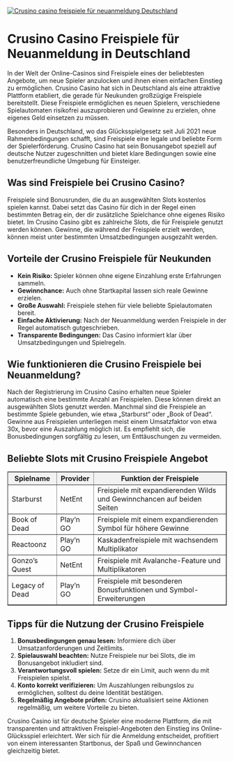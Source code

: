 [![Crusino casino freispiele für neuanmeldung Deutschland](https://123-caf.pages.dev/gitsignup.png)](https://vrmoo.ru/Bt82HjjY)

<h1>Crusino Casino Freispiele für Neuanmeldung in Deutschland</h1>  <p>In der Welt der Online-Casinos sind Freispiele eines der beliebtesten Angebote, um neue Spieler anzulocken und ihnen einen einfachen Einstieg zu ermöglichen. Crusino Casino hat sich in Deutschland als eine attraktive Plattform etabliert, die gerade für Neukunden großzügige Freispiele bereitstellt. Diese Freispiele ermöglichen es neuen Spielern, verschiedene Spielautomaten risikofrei auszuprobieren und Gewinne zu erzielen, ohne eigenes Geld einsetzen zu müssen.</p>  <p>Besonders in Deutschland, wo das Glücksspielgesetz seit Juli 2021 neue Rahmenbedingungen schafft, sind Freispiele eine legale und beliebte Form der Spielerförderung. Crusino Casino hat sein Bonusangebot speziell auf deutsche Nutzer zugeschnitten und bietet klare Bedingungen sowie eine benutzerfreundliche Umgebung für Einsteiger.</p>  <h2>Was sind Freispiele bei Crusino Casino?</h2>  <p>Freispiele sind Bonusrunden, die du an ausgewählten Slots kostenlos spielen kannst. Dabei setzt das Casino für dich in der Regel einen bestimmten Betrag ein, der dir zusätzliche Spielchance ohne eigenes Risiko bietet. Im Crusino Casino gibt es zahlreiche Slots, die für Freispiele genutzt werden können. Gewinne, die während der Freispiele erzielt werden, können meist unter bestimmten Umsatzbedingungen ausgezahlt werden.</p>  <h2>Vorteile der Crusino Freispiele für Neukunden</h2>  <ul>   <li><strong>Kein Risiko:</strong> Spieler können ohne eigene Einzahlung erste Erfahrungen sammeln.</li>   <li><strong>Gewinnchance:</strong> Auch ohne Startkapital lassen sich reale Gewinne erzielen.</li>   <li><strong>Große Auswahl:</strong> Freispiele stehen für viele beliebte Spielautomaten bereit.</li>   <li><strong>Einfache Aktivierung:</strong> Nach der Neuanmeldung werden Freispiele in der Regel automatisch gutgeschrieben.</li>   <li><strong>Transparente Bedingungen:</strong> Das Casino informiert klar über Umsatzbedingungen und Spielregeln.</li> </ul>  <h2>Wie funktionieren die Crusino Freispiele bei Neuanmeldung?</h2>  <p>Nach der Registrierung im Crusino Casino erhalten neue Spieler automatisch eine bestimmte Anzahl an Freispielen. Diese können direkt an ausgewählten Slots genutzt werden. Manchmal sind die Freispiele an bestimmte Spiele gebunden, wie etwa „Starburst“ oder „Book of Dead“. Gewinne aus Freispielen unterliegen meist einem Umsatzfaktor von etwa 30x, bevor eine Auszahlung möglich ist. Es empfiehlt sich, die Bonusbedingungen sorgfältig zu lesen, um Enttäuschungen zu vermeiden.</p>  <h2>Beliebte Slots mit Crusino Freispiele Angebot</h2>  <table border="1" cellpadding="8" cellspacing="0" style="border-collapse: collapse; width: 100%;">   <thead>     <tr style="background-color: #f2f2f2;">       <th>Spielname</th>       <th>Provider</th>       <th>Funktion der Freispiele</th>     </tr>   </thead>   <tbody>     <tr>       <td>Starburst</td>       <td>NetEnt</td>       <td>Freispiele mit expandierenden Wilds und Gewinnchancen auf beiden Seiten</td>     </tr>     <tr>       <td>Book of Dead</td>       <td>Play’n GO</td>       <td>Freispiele mit einem expandierenden Symbol für höhere Gewinne</td>     </tr>     <tr>       <td>Reactoonz</td>       <td>Play’n GO</td>       <td>Kaskadenfreispiele mit wachsendem Multiplikator</td>     </tr>     <tr>       <td>Gonzo’s Quest</td>       <td>NetEnt</td>       <td>Freispiele mit Avalanche-Feature und Multiplikatoren</td>     </tr>     <tr>       <td>Legacy of Dead</td>       <td>Play’n GO</td>       <td>Freispiele mit besonderen Bonusfunktionen und Symbol-Erweiterungen</td>     </tr>   </tbody> </table>  <h2>Tipps für die Nutzung der Crusino Freispiele</h2>  <ol>   <li><strong>Bonusbedingungen genau lesen:</strong> Informiere dich über Umsatzanforderungen und Zeitlimits.</li>   <li><strong>Spielauswahl beachten:</strong> Nutze Freispiele nur bei Slots, die im Bonusangebot inkludiert sind.</li>   <li><strong>Verantwortungsvoll spielen:</strong> Setze dir ein Limit, auch wenn du mit Freispielen spielst.</li>   <li><strong>Konto korrekt verifizieren:</strong> Um Auszahlungen reibungslos zu ermöglichen, solltest du deine Identität bestätigen.</li>   <li><strong>Regelmäßig Angebote prüfen:</strong> Crusino aktualisiert seine Aktionen regelmäßig, um weitere Vorteile zu bieten.</li> </ol>  <p>Crusino Casino ist für deutsche Spieler eine moderne Plattform, die mit transparenten und attraktiven Freispiel-Angeboten den Einstieg ins Online-Glücksspiel erleichtert. Wer sich für die Anmeldung entscheidet, profitiert von einem interessanten Startbonus, der Spaß und Gewinnchancen gleichzeitig bietet.</p>